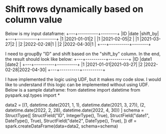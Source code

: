
# Shift rows dynamically based on column value

Below is my input dataframe:
+---+----------+--------+
|ID |date      |shift_by|
+---+----------+--------+
|1  |2021-01-01|2       |
|1  |2021-02-05|2       |
|1  |2021-03-27|2       |
|2  |2022-02-28|1       |
|2  |2022-04-30|1       |
+---+----------+--------+

I need to groupBy "ID" and shift based on the "shift_by" column. In the end, the result should look like below:
+---+----------+----------+
|ID |date1     |date2     |
+---+----------+----------+
|1  |2021-01-01|2021-03-27|
|2  |2022-02-28|2022-04-30|
+---+----------+----------+

I have implemented the logic using UDF, but it makes my code slow. I would like to understand if this logic can be implemented without using UDF.
Below is a sample dataframe:
from datetime import datetime
from pyspark.sql.types import *

data2 = [(1, datetime.date(2021, 1, 1), datetime.date(2021, 3, 27)),
    (2, datetime.date(2022, 2, 28), datetime.date(2022, 4, 30))
]
schema = StructType([
    StructField("ID", IntegerType(), True),
    StructField("date1", DateType(), True),
    StructField("date2", DateType(), True),
])
df = spark.createDataFrame(data=data2, schema=schema)


        